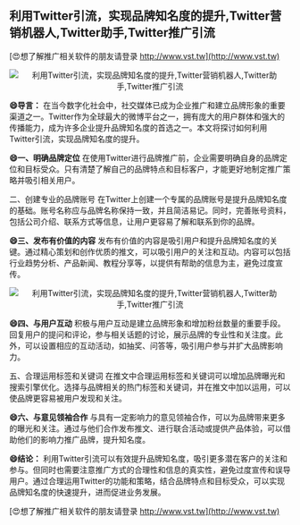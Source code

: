 ## **利用Twitter引流，实现品牌知名度的提升,Twitter营销机器人,Twitter助手,Twitter推广引流**

[😍想了解推广相关软件的朋友请登录 http://www.vst.tw](http://www.vst.tw)

 <center><img src="https://vst.tw/MP4/tuiguang/png/6.png" alt="利用Twitter引流，实现品牌知名度的提升,Twitter营销机器人,Twitter助手,Twitter推广引流"></center>

**😄导言：**
在当今数字化社会中，社交媒体已成为企业推广和建立品牌形象的重要渠道之一。Twitter作为全球最大的微博平台之一，拥有庞大的用户群体和强大的传播能力，成为许多企业提升品牌知名度的首选之一。本文将探讨如何利用Twitter引流，实现品牌知名度的提升。

**😄一、明确品牌定位**
在使用Twitter进行品牌推广前，企业需要明确自身的品牌定位和目标受众。只有清楚了解自己的品牌特点和目标客户，才能更好地制定推广策略并吸引相关用户。

二、创建专业的品牌账号
在Twitter上创建一个专属的品牌账号是提升品牌知名度的基础。账号名称应与品牌名称保持一致，并且简洁易记。同时，完善账号资料，包括公司介绍、联系方式等信息，让用户更容易了解和联系到你的品牌。

**😄三、发布有价值的内容**
发布有价值的内容是吸引用户和提升品牌知名度的关键。通过精心策划和创作优质的推文，可以吸引用户的关注和互动。内容可以包括行业趋势分析、产品新闻、教程分享等，以提供有帮助的信息为主，避免过度宣传。

 <center><img src="https://vst.tw/MP4/tuiguang/png/0.png" alt="利用Twitter引流，实现品牌知名度的提升,Twitter营销机器人,Twitter助手,Twitter推广引流"></center>

**😄四、与用户互动**
积极与用户互动是建立品牌形象和增加粉丝数量的重要手段。回复用户的提问和评论，参与相关话题的讨论，展示品牌的专业性和关注度。此外，可以设置相应的互动活动，如抽奖、问答等，吸引用户参与并扩大品牌影响力。

五、合理运用标签和关键词
在推文中合理运用标签和关键词可以增加品牌曝光和搜索引擎优化。选择与品牌相关的热门标签和关键词，并在推文中加以运用，可以使品牌更容易被用户发现和关注。

**😄六、与意见领袖合作**
与具有一定影响力的意见领袖合作，可以为品牌带来更多的曝光和关注。通过与他们合作发布推文、进行联合活动或提供产品体验，可以借助他们的影响力推广品牌，提升知名度。

**😄结论：**
利用Twitter引流可以有效提升品牌知名度，吸引更多潜在客户的关注和参与。但同时也需要注意推广方式的合理性和信息的真实性，避免过度宣传和误导用户。通过合理运用Twitter的功能和策略，结合品牌特点和目标受众，可以实现品牌知名度的快速提升，进而促进业务发展。

[😍想了解推广相关软件的朋友请登录 http://www.vst.tw](http://www.vst.tw)



